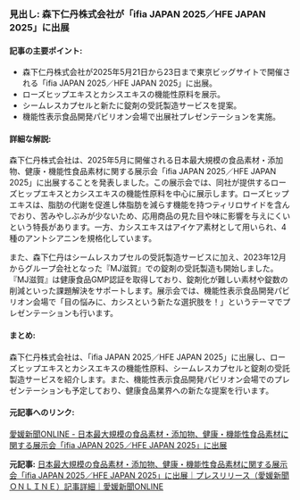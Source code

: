 ### 見出し: 森下仁丹株式会社が「ifia JAPAN 2025／HFE JAPAN 2025」に出展

#### 記事の主要ポイント:
- 森下仁丹株式会社が2025年5月21日から23日まで東京ビッグサイトで開催される「ifia JAPAN 2025／HFE JAPAN 2025」に出展。
- ローズヒップエキスとカシスエキスの機能性原料を展示。
- シームレスカプセルと新たに錠剤の受託製造サービスを提案。
- 機能性表示食品開発パビリオン会場で出展社プレゼンテーションを実施。

#### 詳細な解説:
森下仁丹株式会社は、2025年5月に開催される日本最大規模の食品素材・添加物、健康・機能性食品素材に関する展示会「ifia JAPAN 2025／HFE JAPAN 2025」に出展することを発表しました。この展示会では、同社が提供するローズヒップエキスとカシスエキスの機能性原料を中心に展示します。ローズヒップエキスは、脂肪の代謝を促進し体脂肪を減らす機能を持つティリロサイドを含んでおり、苦みやしぶみが少ないため、応用商品の見た目や味に影響を与えにくいという特長があります。一方、カシスエキスはアイケア素材として用いられ、4種のアントシアニンを規格化しています。

また、森下仁丹はシームレスカプセルの受託製造サービスに加え、2023年12月からグループ会社となった『MJ滋賀』での錠剤の受託製造も開始しました。『MJ滋賀』は健康食品GMP認証を取得しており、錠剤化が難しい素材や錠数の削減といった課題解決をサポートします。展示会では、機能性表示食品開発パビリオン会場で「目の悩みに、カシスという新たな選択肢を！」というテーマでプレゼンテーションも行います。

#### まとめ:
森下仁丹株式会社は、「ifia JAPAN 2025／HFE JAPAN 2025」に出展し、ローズヒップエキスとカシスエキスの機能性原料、シームレスカプセルと錠剤の受託製造サービスを紹介します。また、機能性表示食品開発パビリオン会場でのプレゼンテーションも予定しており、健康食品業界への新たな提案を行います。

#### 元記事へのリンク:
[愛媛新聞ONLINE - 日本最大規模の食品素材・添加物、健康・機能性食品素材に関する展示会「ifia JAPAN 2025／HFE JAPAN 2025」に出展](https://www.ehime-np.co.jp/article/news202505160001)

**元記事:** [日本最大規模の食品素材・添加物、健康・機能性食品素材に関する展示会「ifia JAPAN 2025／HFE JAPAN 2025」に出展｜プレスリリース（愛媛新聞ＯＮＬＩＮＥ）記事詳細｜愛媛新聞ONLINE](https://www.ehime-np.co.jp/article/prtimes56309)